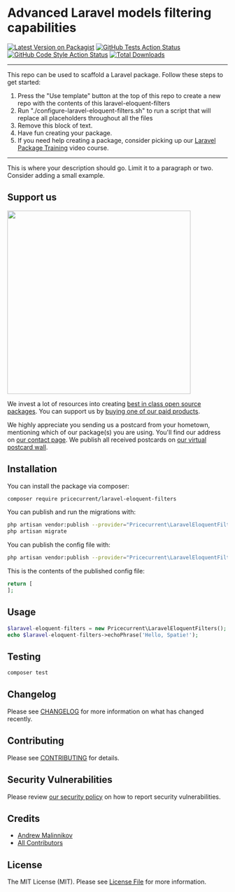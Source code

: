 # Advanced Laravel models filtering capabilities

[![Latest Version on Packagist](https://img.shields.io/packagist/v/pricecurrent/laravel-eloquent-filters.svg?style=flat-square)](https://packagist.org/packages/pricecurrent/laravel-eloquent-filters)
[![GitHub Tests Action Status](https://img.shields.io/github/workflow/status/pricecurrent/laravel-eloquent-filters/run-tests?label=tests)](https://github.com/pricecurrent/laravel-eloquent-filters/actions?query=workflow%3Arun-tests+branch%3Amain)
[![GitHub Code Style Action Status](https://img.shields.io/github/workflow/status/pricecurrent/laravel-eloquent-filters/Check%20&%20fix%20styling?label=code%20style)](https://github.com/pricecurrent/laravel-eloquent-filters/actions?query=workflow%3A"Check+%26+fix+styling"+branch%3Amain)
[![Total Downloads](https://img.shields.io/packagist/dt/pricecurrent/laravel-eloquent-filters.svg?style=flat-square)](https://packagist.org/packages/pricecurrent/laravel-eloquent-filters)

---
This repo can be used to scaffold a Laravel package. Follow these steps to get started:

1. Press the "Use template" button at the top of this repo to create a new repo with the contents of this laravel-eloquent-filters
2. Run "./configure-laravel-eloquent-filters.sh" to run a script that will replace all placeholders throughout all the files
3. Remove this block of text.
4. Have fun creating your package.
5. If you need help creating a package, consider picking up our <a href="https://laravelpackage.training">Laravel Package Training</a> video course.
---

This is where your description should go. Limit it to a paragraph or two. Consider adding a small example.

## Support us

[<img src="https://github-ads.s3.eu-central-1.amazonaws.com/laravel-eloquent-filters.jpg?t=1" width="419px" />](https://spatie.be/github-ad-click/laravel-eloquent-filters)

We invest a lot of resources into creating [best in class open source packages](https://spatie.be/open-source). You can support us by [buying one of our paid products](https://spatie.be/open-source/support-us).

We highly appreciate you sending us a postcard from your hometown, mentioning which of our package(s) you are using. You'll find our address on [our contact page](https://spatie.be/about-us). We publish all received postcards on [our virtual postcard wall](https://spatie.be/open-source/postcards).

## Installation

You can install the package via composer:

```bash
composer require pricecurrent/laravel-eloquent-filters
```

You can publish and run the migrations with:

```bash
php artisan vendor:publish --provider="Pricecurrent\LaravelEloquentFilters\LaravelEloquentFiltersServiceProvider" --tag="laravel-eloquent-filters-migrations"
php artisan migrate
```

You can publish the config file with:
```bash
php artisan vendor:publish --provider="Pricecurrent\LaravelEloquentFilters\LaravelEloquentFiltersServiceProvider" --tag="laravel-eloquent-filters-config"
```

This is the contents of the published config file:

```php
return [
];
```

## Usage

```php
$laravel-eloquent-filters = new Pricecurrent\LaravelEloquentFilters();
echo $laravel-eloquent-filters->echoPhrase('Hello, Spatie!');
```

## Testing

```bash
composer test
```

## Changelog

Please see [CHANGELOG](CHANGELOG.md) for more information on what has changed recently.

## Contributing

Please see [CONTRIBUTING](.github/CONTRIBUTING.md) for details.

## Security Vulnerabilities

Please review [our security policy](../../security/policy) on how to report security vulnerabilities.

## Credits

- [Andrew Malinnikov](https://github.com/pricecurrent)
- [All Contributors](../../contributors)

## License

The MIT License (MIT). Please see [License File](LICENSE.md) for more information.
